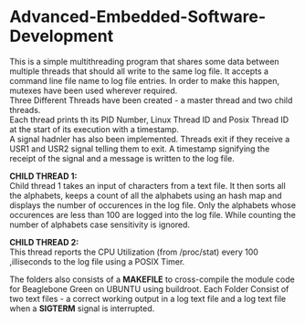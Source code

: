 ﻿# Advanced-Embedded-Software-Development
 
This is a simple multithreading program that shares some data between multiple threads that should all write to the same log file. It accepts a command line file name to log file entries. In order to make this happen, mutexes have been used wherever required.  
Three Different Threads have been created - a master thread and two child threads.  
Each thread prints th its PID Number, Linux Thread ID and Posix Thread ID at the start of its execution with a timestamp.  
A signal hadnler has also been implemented. Threads exit if they receive a USR1 and USR2 signal telling them to exit. A timestamp signifying the receipt of the signal and a message is written to the log file.  

**CHILD THREAD 1:**   
Child thread 1 takes an input of characters from  a text file. It then sorts all the alphabets, keeps a count of all the alphabets using an hash map and displays the number of occurences in the log file. Only the alphabets whose occurences are less than 100 are logged into the log file. While counting the number of alphabets case sensitivity is ignored.  

**CHILD THREAD 2:**  
This thread reports the CPU Utilization (from /proc/stat) every 100 ,illiseconds to the log file using a POSIX Timer.
 
The folders also consists of a **MAKEFILE** to cross-compile the module code for Beaglebone Green on UBUNTU using buildroot. Each Folder Consist of two text files - a correct working output in a log text file and a log text file when a **SIGTERM** signal is interrupted.      
  
  
